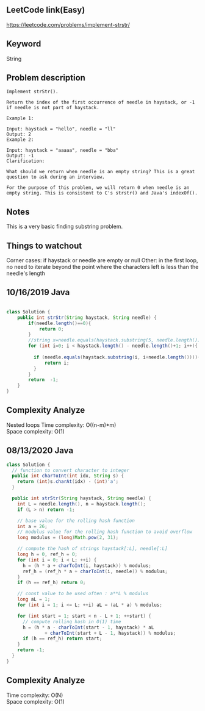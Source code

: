 ## LeetCode link(Easy)
https://leetcode.com/problems/implement-strstr/

## Keyword
String

## Problem description
```
Implement strStr().

Return the index of the first occurrence of needle in haystack, or -1 if needle is not part of haystack.

Example 1:

Input: haystack = "hello", needle = "ll"
Output: 2
Example 2:

Input: haystack = "aaaaa", needle = "bba"
Output: -1
Clarification:

What should we return when needle is an empty string? This is a great question to ask during an interview.

For the purpose of this problem, we will return 0 when needle is an empty string. This is consistent to C's strstr() and Java's indexOf().
```



## Notes
This is a very basic finding substring problem.

## Things to watchout
Corner cases: if haystack or needle are empty or null
Other: in the first loop, no need to iterate beyond the point where the characters left is less than the needle's length

## 10/16/2019 Java

```java

class Solution {
    public int strStr(String haystack, String needle) {
        if(needle.length()==0){
            return 0;
        }
        //string x=needle.equals(haystack.substring(5, needle.length()));
        for (int i=0; i < haystack.length() - needle.length()+1; i++){
            
          if (needle.equals(haystack.substring(i, i+needle.length()))){
              return i;
          }
        }
        return  -1;
    }
}
```
## Complexity Analyze
Nested loops
Time complexity: O((n-m)*m)\
Space complexity: O(1)

## 08/13/2020 Java

```java
class Solution {
  // function to convert character to integer
  public int charToInt(int idx, String s) {
    return (int)s.charAt(idx) - (int)'a';
  }

  public int strStr(String haystack, String needle) {
    int L = needle.length(), n = haystack.length();
    if (L > n) return -1;

    // base value for the rolling hash function
    int a = 26;
    // modulus value for the rolling hash function to avoid overflow
    long modulus = (long)Math.pow(2, 31);

    // compute the hash of strings haystack[:L], needle[:L]
    long h = 0, ref_h = 0;
    for (int i = 0; i < L; ++i) {
      h = (h * a + charToInt(i, haystack)) % modulus;
      ref_h = (ref_h * a + charToInt(i, needle)) % modulus;
    }
    if (h == ref_h) return 0;

    // const value to be used often : a**L % modulus
    long aL = 1;
    for (int i = 1; i <= L; ++i) aL = (aL * a) % modulus;

    for (int start = 1; start < n - L + 1; ++start) {
      // compute rolling hash in O(1) time
      h = (h * a - charToInt(start - 1, haystack) * aL
              + charToInt(start + L - 1, haystack)) % modulus;
      if (h == ref_h) return start;
    }
    return -1;
  }
}
```
## Complexity Analyze
Time complexity: O(N)\
Space complexity: O(1)
